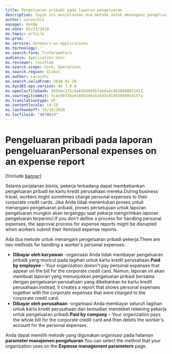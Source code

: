 ```yaml
---
title: Pengeluaran pribadi pada laporan pengeluaran
description: Topik ini menjelaskan dua metode untuk menangani pengeluaran pribadi pekerja di Microsoft Dynamics 365 Finance.
author: saraschi2
manager: AnnBe
ms.date: 02/23/2018
ms.topic: article
ms.prod: ''
ms.service: dynamics-ax-applications
ms.technology: ''
ms.search.form: TrvParameters
audience: Application User
ms.reviewer: roschlom
ms.search.scope: Core, Operations
ms.search.region: Global
ms.author: saraschi
ms.search.validFrom: 2016-02-28
ms.dyn365.ops.version: AX 7.0.0
ms.openlocfilehash: 825b6c131c8a65b99d5b7ebdadcd6389886f2d11
ms.sourcegitcommit: 5c4c9bf3ba018562d6cb3443c01d550489c415fa
ms.translationtype: HT
ms.contentlocale: id-ID
ms.lasthandoff: 10/16/2020
ms.locfileid: "4078633"
---
```

# <a name="personal-expenses-on-an-expense-report"></a><span data-ttu-id="a16bc-103">Pengeluaran pribadi pada laporan pengeluaran</span><span class="sxs-lookup"><span data-stu-id="a16bc-103">Personal expenses on an expense report</span></span>

[!include [banner](../includes/banner.md)]

<span data-ttu-id="a16bc-104">Selama perjalanan bisnis, pekerja terkadang dapat membebankan pengeluaran pribadi ke kartu kredit perusahaan mereka.</span><span class="sxs-lookup"><span data-stu-id="a16bc-104">During business travel, workers might sometimes charge personal expenses to their corporate credit cards.</span></span> <span data-ttu-id="a16bc-105">Jika Anda tidak menentukan proses untuk menangani pengeluaran pribadi, proses persetujuan untuk laporan pengeluaran mungkin akan terganggu saat pekerja mengirimkan laporan pengeluaran terperinci.</span><span class="sxs-lookup"><span data-stu-id="a16bc-105">If you don't define a process for handling personal expenses, the approval process for expense reports might be disrupted when workers submit their itemized expense reports.</span></span> 

<span data-ttu-id="a16bc-106">Ada dua metode untuk menangani pengeluaran pribadi pekerja:</span><span class="sxs-lookup"><span data-stu-id="a16bc-106">There are two methods for handling a worker's personal expenses:</span></span>

- <span data-ttu-id="a16bc-107">**Dibayar oleh karyawan** -organisasi Anda tidak membayar pengeluaran pribadi yang muncul pada tagihan untuk kartu kredit perusahaan.</span><span class="sxs-lookup"><span data-stu-id="a16bc-107">**Paid by employee** – Your organization doesn't pay personal expenses that appear on the bill for the corporate credit card.</span></span> <span data-ttu-id="a16bc-108">Namun, laporan ini akan membuat laporan yang menunjukkan pengeluaran pribadi bersama dengan pengeluaran perusahaan yang dibebankan ke kartu kredit perusahaan.</span><span class="sxs-lookup"><span data-stu-id="a16bc-108">Instead, it creates a report that shows personal expenses together with the corporate expenses that were charged to the corporate credit card.</span></span>
- <span data-ttu-id="a16bc-109">**Dibayar oleh perusahaan** -organisasi Anda membayar seluruh tagihan untuk kartu kredit perusahaan dan kemudian mendebet rekening pekerja untuk pengeluaran pribadi.</span><span class="sxs-lookup"><span data-stu-id="a16bc-109">**Paid by company** – Your organization pays the whole bill for the corporate credit card and then debits the worker's account for the personal expenses.</span></span>

<span data-ttu-id="a16bc-110">Anda dapat memilih metode yang digunakan organisasi pada halaman **parameter manajemen pengeluaran**.</span><span class="sxs-lookup"><span data-stu-id="a16bc-110">You can select the method that your organization uses on the **Expense management parameters** page.</span></span>
